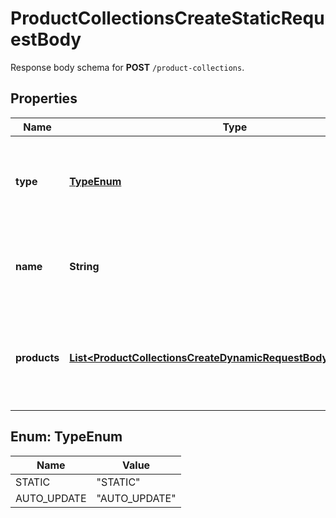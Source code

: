 

# ProductCollectionsCreateStaticRequestBody

Response body schema for **POST** `/product-collections`.

## Properties

| Name | Type | Description | Notes |
|------------ | ------------- | ------------- | -------------|
|**type** | [**TypeEnum**](#TypeEnum) | Show that the product collection is static (manually selected products). |  |
|**name** | **String** | Unique user-defined product collection name. |  |
|**products** | [**List&lt;ProductCollectionsCreateDynamicRequestBodyProductsItem&gt;**](ProductCollectionsCreateDynamicRequestBodyProductsItem.md) | Defines a set of products for a &#x60;STATIC&#x60; product collection type. |  [optional] |



## Enum: TypeEnum

| Name | Value |
|---- | -----|
| STATIC | &quot;STATIC&quot; |
| AUTO_UPDATE | &quot;AUTO_UPDATE&quot; |



